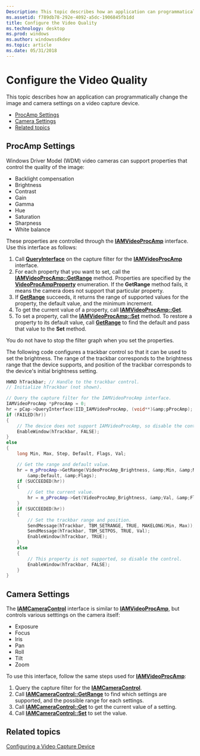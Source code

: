 ```yaml
---
Description: This topic describes how an application can programmatically change the image and camera settings on a video capture device.
ms.assetid: f789db78-292e-4092-a5dc-1906845fb1dd
title: Configure the Video Quality
ms.technology: desktop
ms.prod: windows
ms.author: windowssdkdev
ms.topic: article
ms.date: 05/31/2018
---
```


# Configure the Video Quality

This topic describes how an application can programmatically change the image and camera settings on a video capture device.

-   [ProcAmp Settings](#procamp-settings)
-   [Camera Settings](#camera-settings)
-   [Related topics](#related-topics)

## ProcAmp Settings

Windows Driver Model (WDM) video cameras can support properties that control the quality of the image:

-   Backlight compensation
-   Brightness
-   Contrast
-   Gain
-   Gamma
-   Hue
-   Saturation
-   Sharpness
-   White balance

These properties are controlled through the [**IAMVideoProcAmp**](/windows/desktop/api/Strmif/nn-strmif-iamvideoprocamp) interface. Use this interface as follows:

1.  Call [**QueryInterface**](https://msdn.microsoft.com/library/windows/desktop/ms682521) on the capture filter for the [**IAMVideoProcAmp**](/windows/desktop/api/Strmif/nn-strmif-iamvideoprocamp) interface.
2.  For each property that you want to set, call the [**IAMVideoProcAmp::GetRange**](/windows/desktop/api/Strmif/nf-strmif-iamvideoprocamp-getrange) method. Properties are specified by the [**VideoProcAmpProperty**](/windows/desktop/api/strmif/ne-strmif-tagvideoprocampproperty) enumeration. If the **GetRange** method fails, it means the camera does not support that particular property.
3.  If [**GetRange**](/windows/desktop/api/Strmif/nf-strmif-iamvideoprocamp-getrange) succeeds, it returns the range of supported values for the property, the default value, and the minimum increment.
4.  To get the current value of a property, call [**IAMVideoProcAmp::Get**](/windows/desktop/api/Strmif/nf-strmif-iamvideoprocamp-get).
5.  To set a property, call the [**IAMVideoProcAmp::Set**](/windows/desktop/api/Strmif/nf-strmif-iamvideoprocamp-set) method. To restore a property to its default value, call [**GetRange**](/windows/desktop/api/Strmif/nf-strmif-iamvideoprocamp-getrange) to find the default and pass that value to the **Set** method.

You do not have to stop the filter graph when you set the properties.

The following code configures a trackbar control so that it can be used to set the brightness. The range of the trackbar corresponds to the brightness range that the device supports, and position of the trackbar corresponds to the device's initial brightness setting.


```C++
HWND hTrackbar; // Handle to the trackbar control. 
// Initialize hTrackbar (not shown).

// Query the capture filter for the IAMVideoProcAmp interface.
IAMVideoProcAmp *pProcAmp = 0;
hr = pCap->QueryInterface(IID_IAMVideoProcAmp, (void**)&amp;pProcAmp);
if (FAILED(hr))
{
    // The device does not support IAMVideoProcAmp, so disable the control.
    EnableWindow(hTrackbar, FALSE);
}
else
{
    long Min, Max, Step, Default, Flags, Val;

    // Get the range and default value. 
    hr = m_pProcAmp->GetRange(VideoProcAmp_Brightness, &amp;Min, &amp;Max, &amp;Step,
        &amp;Default, &amp;Flags);
    if (SUCCEEDED(hr))
    {
        // Get the current value.
        hr = m_pProcAmp->Get(VideoProcAmp_Brightness, &amp;Val, &amp;Flags);
    }
    if (SUCCEEDED(hr))
    {
        // Set the trackbar range and position.
        SendMessage(hTrackbar, TBM_SETRANGE, TRUE, MAKELONG(Min, Max));
        SendMessage(hTrackbar, TBM_SETPOS, TRUE, Val);
        EnableWindow(hTrackbar, TRUE);
    }
    else
    {
        // This property is not supported, so disable the control.
        EnableWindow(hTrackbar, FALSE);
    }
}
```



## Camera Settings

The [**IAMCameraControl**](/windows/desktop/api/Strmif/nn-strmif-iamcameracontrol) interface is similar to [**IAMVideoProcAmp**](/windows/desktop/api/Strmif/nn-strmif-iamvideoprocamp), but controls various setttings on the camera itself:

-   Exposure
-   Focus
-   Iris
-   Pan
-   Roll
-   Tilt
-   Zoom

To use this interface, follow the same steps used for [**IAMVideoProcAmp**](/windows/desktop/api/Strmif/nn-strmif-iamvideoprocamp):

1.  Query the capture filter for the [**IAMCameraControl**](/windows/desktop/api/Strmif/nn-strmif-iamcameracontrol).
2.  Call [**IAMCameraControl::GetRange**](/windows/desktop/api/Strmif/nf-strmif-iamcameracontrol-getrange) to find which settings are supported, and the possible range for each settings.
3.  Call [**IAMCameraControl::Get**](/windows/desktop/api/Strmif/nf-strmif-iamcameracontrol-get) to get the current value of a setting.
4.  Call [**IAMCameraControl::Set**](/windows/desktop/api/Strmif/nf-strmif-iamcameracontrol-set) to set the value.

## Related topics

<dl> <dt>

[Configuring a Video Capture Device](configuring-a-video-capture-device.md)
</dt> </dl>

 

 



